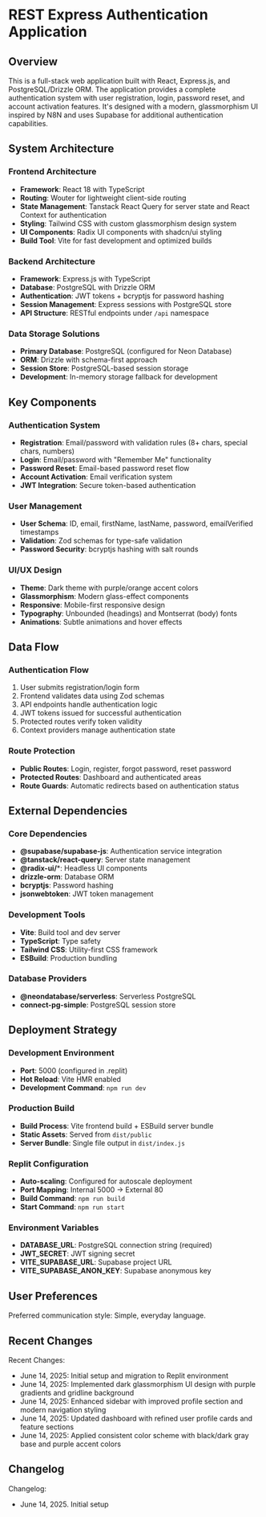 # REST Express Authentication Application

## Overview
This is a full-stack web application built with React, Express.js, and PostgreSQL/Drizzle ORM. The application provides a complete authentication system with user registration, login, password reset, and account activation features. It's designed with a modern, glassmorphism UI inspired by N8N and uses Supabase for additional authentication capabilities.

## System Architecture

### Frontend Architecture
- **Framework**: React 18 with TypeScript
- **Routing**: Wouter for lightweight client-side routing
- **State Management**: Tanstack React Query for server state and React Context for authentication
- **Styling**: Tailwind CSS with custom glassmorphism design system
- **UI Components**: Radix UI components with shadcn/ui styling
- **Build Tool**: Vite for fast development and optimized builds

### Backend Architecture
- **Framework**: Express.js with TypeScript
- **Database**: PostgreSQL with Drizzle ORM
- **Authentication**: JWT tokens + bcryptjs for password hashing
- **Session Management**: Express sessions with PostgreSQL store
- **API Structure**: RESTful endpoints under `/api` namespace

### Data Storage Solutions
- **Primary Database**: PostgreSQL (configured for Neon Database)
- **ORM**: Drizzle with schema-first approach
- **Session Store**: PostgreSQL-based session storage
- **Development**: In-memory storage fallback for development

## Key Components

### Authentication System
- **Registration**: Email/password with validation rules (8+ chars, special chars, numbers)
- **Login**: Email/password with "Remember Me" functionality
- **Password Reset**: Email-based password reset flow
- **Account Activation**: Email verification system
- **JWT Integration**: Secure token-based authentication

### User Management
- **User Schema**: ID, email, firstName, lastName, password, emailVerified timestamps
- **Validation**: Zod schemas for type-safe validation
- **Password Security**: bcryptjs hashing with salt rounds

### UI/UX Design
- **Theme**: Dark theme with purple/orange accent colors
- **Glassmorphism**: Modern glass-effect components
- **Responsive**: Mobile-first responsive design
- **Typography**: Unbounded (headings) and Montserrat (body) fonts
- **Animations**: Subtle animations and hover effects

## Data Flow

### Authentication Flow
1. User submits registration/login form
2. Frontend validates data using Zod schemas
3. API endpoints handle authentication logic
4. JWT tokens issued for successful authentication
5. Protected routes verify token validity
6. Context providers manage authentication state

### Route Protection
- **Public Routes**: Login, register, forgot password, reset password
- **Protected Routes**: Dashboard and authenticated areas
- **Route Guards**: Automatic redirects based on authentication status

## External Dependencies

### Core Dependencies
- **@supabase/supabase-js**: Authentication service integration
- **@tanstack/react-query**: Server state management
- **@radix-ui/***: Headless UI components
- **drizzle-orm**: Database ORM
- **bcryptjs**: Password hashing
- **jsonwebtoken**: JWT token management

### Development Tools
- **Vite**: Build tool and dev server
- **TypeScript**: Type safety
- **Tailwind CSS**: Utility-first CSS framework
- **ESBuild**: Production bundling

### Database Providers
- **@neondatabase/serverless**: Serverless PostgreSQL
- **connect-pg-simple**: PostgreSQL session store

## Deployment Strategy

### Development Environment
- **Port**: 5000 (configured in .replit)
- **Hot Reload**: Vite HMR enabled
- **Development Command**: `npm run dev`

### Production Build
- **Build Process**: Vite frontend build + ESBuild server bundle
- **Static Assets**: Served from `dist/public`
- **Server Bundle**: Single file output in `dist/index.js`

### Replit Configuration
- **Auto-scaling**: Configured for autoscale deployment
- **Port Mapping**: Internal 5000 → External 80
- **Build Command**: `npm run build`
- **Start Command**: `npm run start`

### Environment Variables
- **DATABASE_URL**: PostgreSQL connection string (required)
- **JWT_SECRET**: JWT signing secret
- **VITE_SUPABASE_URL**: Supabase project URL
- **VITE_SUPABASE_ANON_KEY**: Supabase anonymous key

## User Preferences

Preferred communication style: Simple, everyday language.

## Recent Changes

Recent Changes:
- June 14, 2025: Initial setup and migration to Replit environment
- June 14, 2025: Implemented dark glassmorphism UI design with purple gradients and gridline background
- June 14, 2025: Enhanced sidebar with improved profile section and modern navigation styling
- June 14, 2025: Updated dashboard with refined user profile cards and feature sections
- June 14, 2025: Applied consistent color scheme with black/dark gray base and purple accent colors

## Changelog

Changelog:
- June 14, 2025. Initial setup